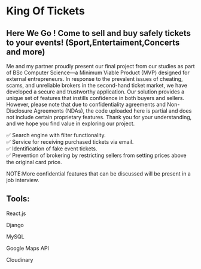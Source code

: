 # King Of Tickets

<h2>Here We Go ! Come to sell and buy safely tickets to your events! (Sport,Entertaiment,Concerts and more)</h2>

Me and my partner proudly present our final project from our studies as part of BSc Computer Science—a Minimum Viable Product (MVP) designed for external entrepreneurs. In response to the prevalent issues of cheating, scams, and unreliable brokers in the second-hand ticket market, we have developed a secure and trustworthy application. Our solution provides a unique set of features that instills confidence in both buyers and sellers. However, please note that due to confidentiality agreements and Non-Disclosure Agreements (NDAs), the code uploaded here is partial and does not include certain proprietary features. Thank you for your understanding, and we hope you find value in exploring our project.

✅ Search engine with filter functionality. <br>
✅ Service for receiving purchased tickets via email. <br>
✅ Identification of fake event tickets. <br>
✅ Prevention of brokering by restricting sellers from setting prices above the original card price. <br>

NOTE:More confidential features that can be discussed will be present in a job interview.

## Tools:

React.js

Django

MySQL

Google Maps API

Cloudinary
